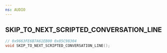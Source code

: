 ```yaml
---
ns: AUDIO
---
```

## SKIP_TO_NEXT_SCRIPTED_CONVERSATION_LINE

```c
// 0x9663FE6B7A61EB00 0x85C98304
void SKIP_TO_NEXT_SCRIPTED_CONVERSATION_LINE();
```


